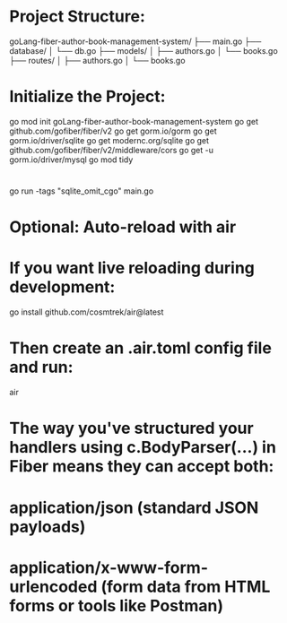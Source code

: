 #   Project Structure:
goLang-fiber-author-book-management-system/
├── main.go
├── database/
│   └── db.go
├── models/
│   ├── authors.go
│   └── books.go
├── routes/
│   ├── authors.go
│   └── books.go


#   Initialize the Project:
go mod init goLang-fiber-author-book-management-system
go get github.com/gofiber/fiber/v2
go get gorm.io/gorm
go get gorm.io/driver/sqlite
go get modernc.org/sqlite
go get github.com/gofiber/fiber/v2/middleware/cors
go get -u gorm.io/driver/mysql
go mod tidy

#
go run -tags "sqlite_omit_cgo" main.go

#   Optional: Auto-reload with air
#   If you want live reloading during development:
go install github.com/cosmtrek/air@latest
#   Then create an .air.toml config file and run:
air

# The way you've structured your handlers using c.BodyParser(...) in Fiber means they can accept both:
# application/json (standard JSON payloads)
# application/x-www-form-urlencoded (form data from HTML forms or tools like Postman)